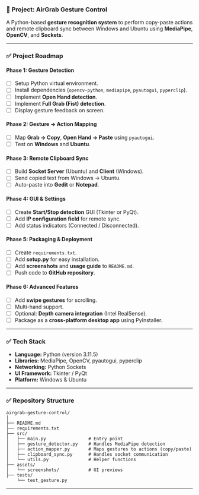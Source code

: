 ### 📌 **Project: AirGrab Gesture Control**

A Python-based **gesture recognition system** to perform copy-paste actions and remote clipboard sync between Windows and Ubuntu using **MediaPipe**, **OpenCV**, and **Sockets**.

---

### ✅ **Project Roadmap**

#### **Phase 1: Gesture Detection**

* [ ] Setup Python virtual environment.
* [ ] Install dependencies (`opencv-python`, `mediapipe`, `pyautogui`, `pyperclip`).
* [ ] Implement **Open Hand detection**.
* [ ] Implement **Full Grab (Fist) detection**.
* [ ] Display gesture feedback on screen.

#### **Phase 2: Gesture → Action Mapping**

* [ ] Map **Grab → Copy**, **Open Hand → Paste** using `pyautogui`.
* [ ] Test on **Windows** and **Ubuntu**.

#### **Phase 3: Remote Clipboard Sync**

* [ ] Build **Socket Server** (Ubuntu) and **Client** (Windows).
* [ ] Send copied text from Windows → Ubuntu.
* [ ] Auto-paste into **Gedit** or **Notepad**.

#### **Phase 4: GUI & Settings**

* [ ] Create **Start/Stop detection** GUI (Tkinter or PyQt).
* [ ] Add **IP configuration field** for remote sync.
* [ ] Add status indicators (Connected / Disconnected).

#### **Phase 5: Packaging & Deployment**

* [ ] Create `requirements.txt`.
* [ ] Add **setup.py** for easy installation.
* [ ] Add **screenshots** and **usage guide** to `README.md`.
* [ ] Push code to **GitHub repository**.

#### **Phase 6: Advanced Features**

* [ ] Add **swipe gestures** for scrolling.
* [ ] Multi-hand support.
* [ ] Optional: **Depth camera integration** (Intel RealSense).
* [ ] Package as a **cross-platform desktop app** using PyInstaller.

---

### ✅ **Tech Stack**

* **Language:** Python (version 3.11.5)
* **Libraries:** MediaPipe, OpenCV, pyautogui, pyperclip
* **Networking:** Python Sockets
* **UI Framework:** Tkinter / PyQt
* **Platform:** Windows & Ubuntu

---

### ✅ **Repository Structure**

```
airgrab-gesture-control/
│
├── README.md
├── requirements.txt
├── src/
│   ├── main.py                # Entry point
│   ├── gesture_detector.py    # Handles MediaPipe detection
│   ├── action_mapper.py       # Maps gestures to actions (copy/paste)
│   ├── clipboard_sync.py      # Handles socket communication
│   └── utils.py               # Helper functions
├── assets/
│   └── screenshots/           # UI previews
├── tests/
    └── test_gesture.py

```

---